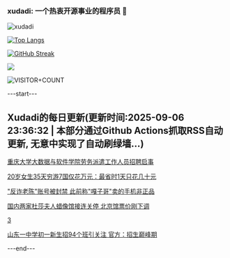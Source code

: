 ### xudadi: 一个热衷开源事业的程序员 👋

![xudadi](https://github-readme-stats-git-masterorgs-github-readme-stats-team.vercel.app/api?username=xudadi)

[![Top Langs](https://github-readme-stats.vercel.app/api/top-langs/?username=xudadi)](https://github.com/anuraghazra/github-readme-stats)

[![GitHub Streak](https://streak-stats.demolab.com?user=xudadi&locale=zh_Hans)](https://git.io/streak-stats)

![](https://raw.githubusercontent.com/xudadi/xudadi/main/assets/github-contribution-grid-snake.svg)

![VISITOR+COUNT](https://komarev.com/ghpvc/?username=xudadi&label=VISITOR+COUNT)


---start---

## Xudadi的每日更新(更新时间:2025-09-06 23:36:32 | 本部分通过Github Actions抓取RSS自动更新, 无意中实现了自动刷绿墙...)

[重庆大学大数据与软件学院劳务派遣工作人员招聘启事](https://www.gongkaoleida.com/article/2606356)

[20岁女生35天穷游7国仅花万元：最省时1天只花几十元](https://m.163.com/news/article/K8Q15PC1053469LG.html)

["反诈老陈"账号被封禁 此前称"嘎子哥"卖的手机非正品](https://m.163.com/news/article/K8PJ6U2B053469LG.html)

[国内两家杜莎夫人蜡像馆接连关停 北京馆票价刚下调](https://m.163.com/news/article/K8PVE5QF0512D03F.html)

[3](https://m.163.com/touch/news/sub/domestic)

[山东一中学初一新生招94个班引关注 官方：招生巅峰期](https://m.163.com/news/article/K8P2LERP0512B07B.html)

---end---
